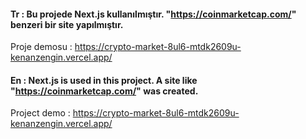 
#### Tr : Bu projede Next.js kullanılmıştır. "https://coinmarketcap.com/" benzeri bir site yapılmıştır.
Proje demosu : https://crypto-market-8ul6-mtdk2609u-kenanzengin.vercel.app/

#### En : Next.js is used in this project. A site like "https://coinmarketcap.com/" was created.
Project demo : https://crypto-market-8ul6-mtdk2609u-kenanzengin.vercel.app/
